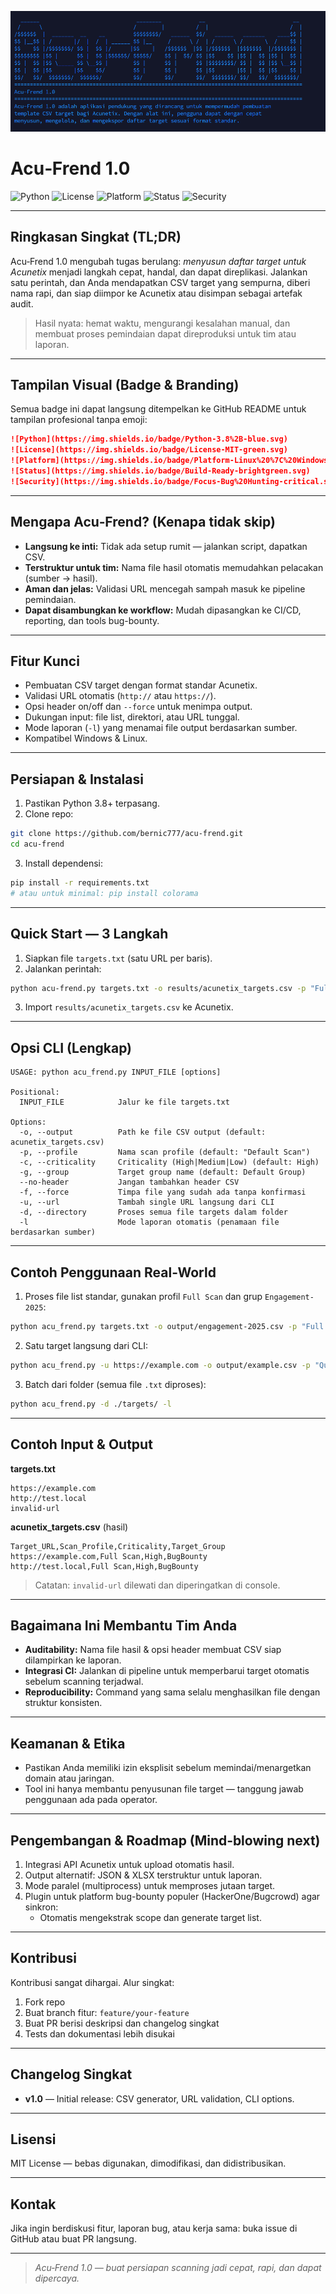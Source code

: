 ![Banner](img/Acu-Friend.png)

# Acu‑Frend 1.0

![Python](https://img.shields.io/badge/Python-3.8%2B-blue.svg) ![License](https://img.shields.io/badge/License-MIT-green.svg) ![Platform](https://img.shields.io/badge/Platform-Linux%20%7C%20Windows-lightgrey.svg) ![Status](https://img.shields.io/badge/Build-Ready-brightgreen.svg) ![Security](https://img.shields.io/badge/Focus-Bug%20Hunting-critical.svg)

---

## Ringkasan Singkat (TL;DR)
Acu‑Frend 1.0 mengubah tugas berulang: *menyusun daftar target untuk Acunetix* menjadi langkah cepat, handal, dan dapat direplikasi. Jalankan satu perintah, dan Anda mendapatkan CSV target yang sempurna, diberi nama rapi, dan siap diimpor ke Acunetix atau disimpan sebagai artefak audit.

> Hasil nyata: hemat waktu, mengurangi kesalahan manual, dan membuat proses pemindaian dapat direproduksi untuk tim atau laporan.

---

## Tampilan Visual (Badge & Branding)
Semua badge ini dapat langsung ditempelkan ke GitHub README untuk tampilan profesional tanpa emoji:

```markdown
![Python](https://img.shields.io/badge/Python-3.8%2B-blue.svg)
![License](https://img.shields.io/badge/License-MIT-green.svg)
![Platform](https://img.shields.io/badge/Platform-Linux%20%7C%20Windows-lightgrey.svg)
![Status](https://img.shields.io/badge/Build-Ready-brightgreen.svg)
![Security](https://img.shields.io/badge/Focus-Bug%20Hunting-critical.svg)
```

---

## Mengapa Acu‑Frend? (Kenapa tidak skip)
- **Langsung ke inti:** Tidak ada setup rumit — jalankan script, dapatkan CSV.  
- **Terstruktur untuk tim:** Nama file hasil otomatis memudahkan pelacakan (sumber → hasil).  
- **Aman dan jelas:** Validasi URL mencegah sampah masuk ke pipeline pemindaian.  
- **Dapat disambungkan ke workflow:** Mudah dipasangkan ke CI/CD, reporting, dan tools bug-bounty.

---

## Fitur Kunci
- Pembuatan CSV target dengan format standar Acunetix.
- Validasi URL otomatis (`http://` atau `https://`).
- Opsi header on/off dan `--force` untuk menimpa output.
- Dukungan input: file list, direktori, atau URL tunggal.
- Mode laporan (`-l`) yang menamai file output berdasarkan sumber.
- Kompatibel Windows & Linux.

---

## Persiapan & Instalasi
1. Pastikan Python 3.8+ terpasang.
2. Clone repo:

```bash
git clone https://github.com/bernic777/acu-frend.git
cd acu-frend
```

3. Install dependensi:

```bash
pip install -r requirements.txt
# atau untuk minimal: pip install colorama
```

---

## Quick Start — 3 Langkah
1. Siapkan file `targets.txt` (satu URL per baris).
2. Jalankan perintah:

```bash
python acu-frend.py targets.txt -o results/acunetix_targets.csv -p "Full Scan" -c High -g BugBounty
```

3. Import `results/acunetix_targets.csv` ke Acunetix.

---

## Opsi CLI (Lengkap)
```
USAGE: python acu_frend.py INPUT_FILE [options]

Positional:
  INPUT_FILE            Jalur ke file targets.txt

Options:
  -o, --output          Path ke file CSV output (default: acunetix_targets.csv)
  -p, --profile         Nama scan profile (default: "Default Scan")
  -c, --criticality     Criticality (High|Medium|Low) (default: High)
  -g, --group           Target group name (default: Default Group)
  --no-header           Jangan tambahkan header CSV
  -f, --force           Timpa file yang sudah ada tanpa konfirmasi
  -u, --url             Tambah single URL langsung dari CLI
  -d, --directory       Proses semua file targets dalam folder
  -l                    Mode laporan otomatis (penamaan file berdasarkan sumber)
```

---

## Contoh Penggunaan Real-World
1. Proses file list standar, gunakan profil `Full Scan` dan grup `Engagement-2025`:

```bash
python acu_frend.py targets.txt -o output/engagement-2025.csv -p "Full Scan" -c High -g "Engagement-2025"
```

2. Satu target langsung dari CLI:

```bash
python acu_frend.py -u https://example.com -o output/example.csv -p "Quick Scan" -c Medium
```

3. Batch dari folder (semua file `.txt` diproses):

```bash
python acu_frend.py -d ./targets/ -l
```

---

## Contoh Input & Output
**targets.txt**
```
https://example.com
http://test.local
invalid-url
```

**acunetix_targets.csv** (hasil)
```
Target_URL,Scan_Profile,Criticality,Target_Group
https://example.com,Full Scan,High,BugBounty
http://test.local,Full Scan,High,BugBounty
```
> Catatan: `invalid-url` dilewati dan diperingatkan di console.

---

## Bagaimana Ini Membantu Tim Anda
- **Auditability:** Nama file hasil & opsi header membuat CSV siap dilampirkan ke laporan.  
- **Integrasi CI:** Jalankan di pipeline untuk memperbarui target otomatis sebelum scanning terjadwal.  
- **Reproducibility:** Command yang sama selalu menghasilkan file dengan struktur konsisten.

---

## Keamanan & Etika
- Pastikan Anda memiliki izin eksplisit sebelum memindai/menargetkan domain atau jaringan.
- Tool ini hanya membantu penyusunan file target — tanggung jawab penggunaan ada pada operator.

---

## Pengembangan & Roadmap (Mind‑blowing next)
1. Integrasi API Acunetix untuk upload otomatis hasil.  
2. Output alternatif: JSON & XLSX terstruktur untuk laporan.  
3. Mode paralel (multiprocess) untuk memproses jutaan target.  
4. Plugin untuk platform bug-bounty populer (HackerOne/Bugcrowd) agar sinkron:
   - Otomatis mengekstrak scope dan generate target list.  

---

## Kontribusi
Kontribusi sangat dihargai. Alur singkat:
1. Fork repo  
2. Buat branch fitur: `feature/your-feature`  
3. Buat PR berisi deskripsi dan changelog singkat  
4. Tests dan dokumentasi lebih disukai

---

## Changelog Singkat
- **v1.0** — Initial release: CSV generator, URL validation, CLI options.

---

## Lisensi
MIT License — bebas digunakan, dimodifikasi, dan didistribusikan.

---

## Kontak
Jika ingin berdiskusi fitur, laporan bug, atau kerja sama: buka issue di GitHub atau buat PR langsung.

---

> _Acu‑Frend 1.0 — buat persiapan scanning jadi cepat, rapi, dan dapat dipercaya._
